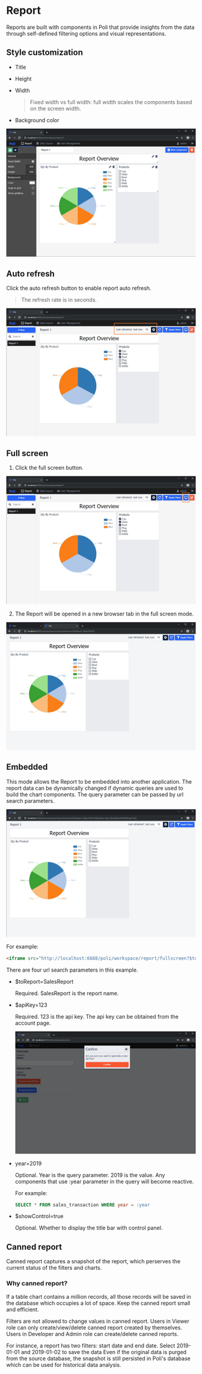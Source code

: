 # Report

Reports are built with components in Poli that provide insights from the data through self-defined filtering options and visual representations. 

## Style customization


* Title
* Height
* Width
  
  > Fixed width vs full width: full width scales the components based on the screen width.
* Background color

![style1](_images/screenshots/style1.jpg)

## Auto refresh

Click the auto refresh button to enable report auto refresh. 

> The refresh rate is in seconds.

![autorefresh](_images/screenshots/autorefresh.jpg)

## Full screen

1. Click the full screen button.

![fullscreen1](_images/screenshots/fullscreen1.jpg)

2. The Report will be opened in a new browser tab in the full screen mode.

![fullscreen2](_images/screenshots/fullscreen2.jpg)

## Embedded

This mode allows the Report to be embedded into another application. The report data can be dynamically changed if dynamic queries are used to build the chart components. The query parameter can be passed by url search parameters. 

![apikey2](_images/screenshots/apikey2.jpg)

For example:
```html
<iframe src="http://localhost:6688/poli/workspace/report/fullscreen?$toReport=SalesReport$apiKey=ap_12345678&$showControl=true&year=2019"></iframe>
```

There are four url search parameters in this example.
    
* $toReport=SalesReport 

  Required. SalesReport is the report name.

* $apiKey=123

  Required. 123 is the api key. The api key can be obtained from the account page.

  ![apikey](_images/screenshots/apikey.jpg)

* year=2019

  Optional. Year is the query parameter. 2019 is the value. Any components that use :year parameter in the query will become reactive.

  For example:
  ```sql
  SELECT * FROM sales_transaction WHERE year = :year
  ```

* $showControl=true

  Optional. Whether to display the title bar with control panel.

## Canned report

Canned report captures a snapshot of the report, which perserves the current status of the filters and charts.

### Why canned report?

If a table chart contains a million records, all those records will be saved in the database which occupies a lot of space.
Keep the canned report small and efficient.

Filters are not allowed to change values in canned report.
Users in Viewer role can only create/view/delete canned report created by themselves.
Users in Developer and Admin role can create/delete canned reports.

For instance, a report has two filters: start date and end date. Select 2019-01-01 and 2019-01-02 to save the data 
Even if the original data is purged from the source database, the snapshot is still persisted in Poli's database which can be used for historical data analysis.
